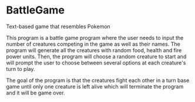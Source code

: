 # BattleGame
Text-based game that resembles Pokemon

This program is a battle game program where the user needs to input the number of creatures competing in the game as well as their names. The program will generate all the creatures with random food, health and fire power units. Then, the program will choose a random creature to start and will prompt the user to choose between several options at each creature's turn to play.

The goal of the program is that the creatures fight each other in a turn base game until only one creature is left alive which will terminate the program and it will be game over. 
